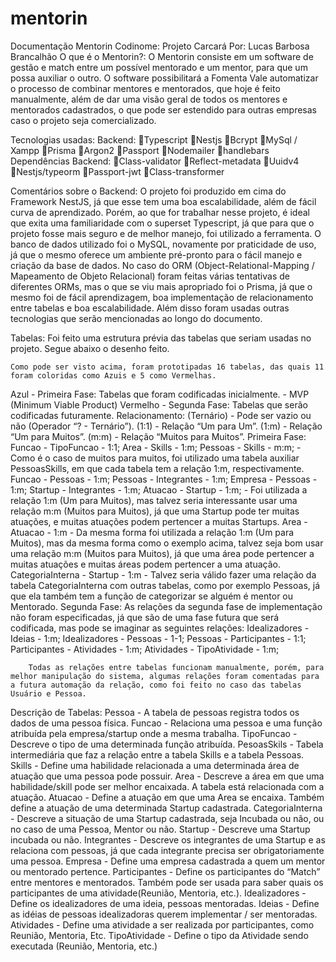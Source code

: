 # mentorin

Documentação Mentorin
Codinome: Projeto Carcará
Por: Lucas Barbosa Brancalhão
 O que é o Mentorin?:
	O Mentorin consiste em um software de gestão e match entre um possível mentorado e um mentor, para que um possa auxiliar o outro.
	O software possibilitará a Fomenta Vale automatizar o processo de combinar mentores e mentorados, que hoje é feito manualmente, além de dar uma visão geral de todos os mentores e mentorados cadastrados, o que pode ser estendido para outras empresas caso o projeto seja comercializado.

Tecnologias usadas:
Backend:
Typescript
Nestjs
Bcrypt
MySql / Xampp
Prisma
Argon2
Passport
Nodemailer
handlebars
Dependências Backend:
Class-validator
Reflect-metadata
Uuidv4
Nestjs/typeorm
Passport-jwt
Class-transformer

Comentários sobre o Backend:
	O projeto foi produzido em cima do Framework NestJS, já que esse tem uma boa escalabilidade, além de fácil curva de aprendizado. Porém, ao que for trabalhar nesse projeto, é ideal que exita uma familiaridade com o superset Typescript, já que para que o projeto fosse mais seguro e de melhor manejo, foi utilizado a ferramenta.
	O banco de dados utilizado foi o MySQL, novamente por praticidade de uso, já que o mesmo oferece um ambiente pré-pronto para o fácil manejo e criação da base de dados.
	No caso do ORM (Object-Relational-Mapping / Mapeamento de Objeto Relacional) foram feitas várias tentativas de diferentes ORMs, mas o que se viu mais apropriado foi o Prisma, já que o mesmo foi de fácil aprendizagem, boa implementação de relacionamento entre tabelas e boa escalabilidade.
	Além disso foram usadas outras tecnologias que serão mencionadas ao longo do documento.

Tabelas:
	Foi feito uma estrutura prévia das tabelas que seriam usadas no projeto. Segue abaixo o desenho feito.

	Como pode ser visto acima, foram prototipadas 16 tabelas, das quais 11 foram coloridas como Azuis e 5 como Vermelhas.

Azul - Primeira Fase:
	Tabelas que foram codificadas inicialmente. - MVP (Minimum Viable Product)
Vermelho - Segunda Fase:
	Tabelas que serão codificadas futuramente.
Relacionamento:
(Ternário) - Pode ser vazio ou não (Operador “? - Ternário”).
(1:1) - Relação “Um para Um”.
(1:m) - Relação “Um para Muitos”.
(m:m) - Relação “Muitos para Muitos”.
Primeira Fase:
	Funcao - TipoFuncao - 1:1;
	Area - Skills -  1:m;
	Pessoas - Skills - m:m; - Como é o caso de muitos para muitos, foi utilizado uma tabela auxiliar PessoasSkills, em que cada tabela tem a relação 1:m, respectivamente.
	Funcao - Pessoas - 1:m;
	Pessoas - Integrantes - 1:m;
	Empresa - Pessoas - 1:m;
	Startup - Integrantes - 1:m;
		Atuacao - Startup - 1:m; - Foi utilizada a relação 1:m (Um para Muitos), mas talvez seria interessante usar uma relação m:m (Muitos para Muitos), já que uma Startup pode ter muitas atuações, e muitas atuações podem pertencer a muitas Startups.
		Area - Atuacao - 1:m - Da mesma forma foi utilizada a relação 1:m (Um para Muitos), mas da mesma forma como o exemplo acima, talvez seja bom usar uma relação m:m (Muitos para Muitos), já que uma área pode pertencer a muitas atuações e muitas áreas podem pertencer a uma atuação.
		CategoriaInterna - Startup - 1:m - Talvez seria válido fazer uma relação da tabela CategoriaInterna com outras tabelas, como por exemplo Pessoas, já que ela também tem a função de categorizar se alguém é mentor ou Mentorado.
Segunda Fase:
		As relações da segunda fase de implementação não foram especificadas, já que são de uma fase futura que será codificada, mas pode se imaginar as seguintes relações:
		Idealizadores - Ideias - 1:m;
		Idealizadores - Pessoas - 1-1;
		Pessoas - Participantes - 1:1;
		Participantes - Atividades - 1:m;
		Atividades - TipoAtividade - 1:m;
		
		Todas as relações entre tabelas funcionam manualmente, porém, para melhor manipulação do sistema, algumas relações foram comentadas para a futura automação da relação, como foi feito no caso das tabelas Usuário e Pessoa.

Descrição de Tabelas:
		Pessoa - A tabela de pessoas registra todos os dados de uma pessoa física.
		Funcao - Relaciona uma pessoa e uma função atribuída pela empresa/startup onde a mesma trabalha.
		TipoFuncao - Descreve o tipo de uma determinada função atribuída.
		PesoasSkils - Tabela intermediária que faz a relação entre a tabela Skills e a tabela Pessoas.
		Skills - Define uma habilidade relacionada a uma determinada área de atuação que uma pessoa pode possuir.
Area - Descreve a área em que uma habilidade/skill pode ser melhor encaixada. A tabela está relacionada com a atuação.
Atuacao - Define a atuação em que uma Area se encaixa. Também define a atuação de uma determinada Startup cadastrada.
CategoriaInterna - Descreve a situação de uma Startup cadastrada, seja Incubada ou não, ou no caso de uma Pessoa, Mentor ou não.
Startup - Descreve uma Startup incubada ou não.
Integrantes - Descreve os integrantes de uma Startup e as relaciona com pessoas, já que cada integrante precisa ser obrigatoriamente uma pessoa.
Empresa - Define uma empresa cadastrada a quem um mentor ou mentorado pertence.
Participantes - Define os participantes do “Match” entre mentores e mentorados. Também pode ser usada para saber quais os participantes de uma atividade(Reunião, Mentoria, etc.).
Idealizadores - Define os idealizadores de uma ideia, pessoas mentoradas.
Ideias - Define as idéias de pessoas idealizadoras querem implementar / ser mentoradas.
Atividades  - Define uma atividade a ser realizada por participantes, como Reunião, Mentoria, Etc.
TipoAtividade - Define o tipo da Atividade sendo executada (Reunião, Mentoria, etc.)

	
